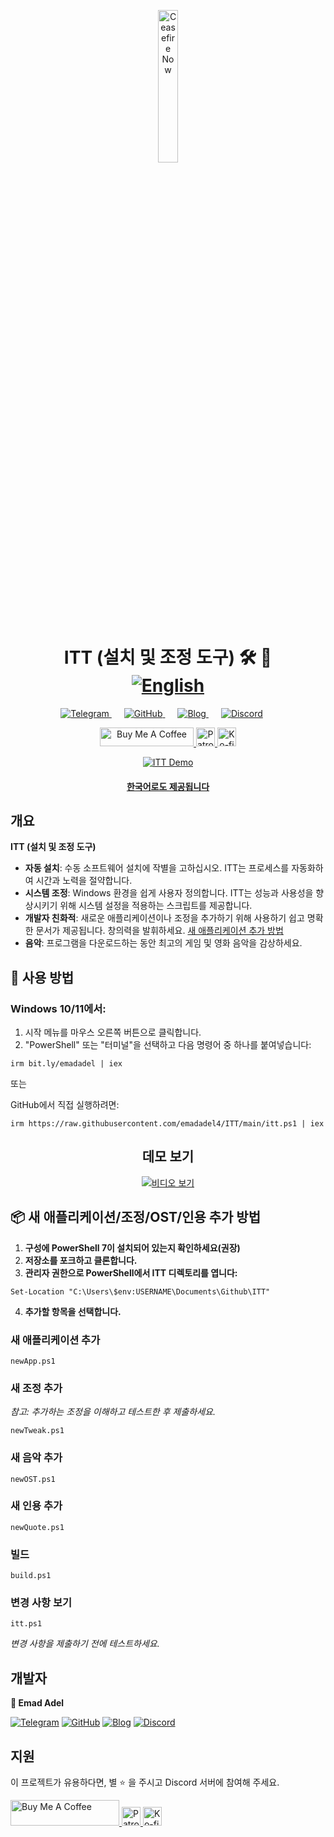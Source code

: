 <p align="center">
  <a href="https://techforpalestine.org/learn-more" rel="nofollow">
    <img src="https://raw.githubusercontent.com/Safouene1/support-palestine-banner/master/StandWithPalestine.svg" alt="Ceasefire Now" style="width:25%;">
  </a>
</p>

<h1 align="center">ITT (설치 및 조정 도구) 🛠️ 🚀
<div align="center">
<a href="/README.md">
  <img src="https://img.shields.io/badge/-English-green" alt="English">
</a>
</div>
</h1>

<div align="center">
    <a href="https://t.me/ittemadadel" style="margin-right: 20px;">
        <img src="https://img.shields.io/badge/Telegram-2CA5E0?style=flat&logo=telegram&logoColor=white" alt="Telegram">
    </a>
    <a href="https://github.com/emadadel4/itt" style="margin-right: 20px;">
        <img src="https://img.shields.io/badge/GitHub-181717?style=flat&logo=github&logoColor=white" alt="GitHub">
    </a>
    <a href="https://emadadel4.github.io" style="margin-right: 20px;">
        <img src="https://img.shields.io/badge/Blog-FF5722?style=flat&logo=blogger&logoColor=white" alt="Blog">
    </a>
    <a href="https://discord.gg/3eV79KgD" style="margin-right: 20px;">
        <img src="https://img.shields.io/badge/-Discord-7289da?style=flat&logo=discord&logoColor=white" alt="Discord">
    </a>
</div>

<p align="center">
<a href="https://www.buymeacoffee.com/emadadel" target="_blank"><img src="https://cdn.buymeacoffee.com/buttons/default-orange.png" alt="Buy Me A Coffee" height="30" width="150">
</a>

  <a href="https://www.patreon.com/emadadel" target="_blank">
    <img src="https://img.shields.io/badge/Patron-blue?logo=patreon" alt="Patron" height="30">
  </a>

  <a href="https://ko-fi.com/emadadel" target="_blank">
  <img src="https://img.shields.io/badge/Ko--fi-blue?logo=kofi" alt="Ko-fi" height="30">
</a>

</p>

<p align="center">
  <a target="_blank" rel="noopener noreferrer" href="https://raw.githubusercontent.com/emadadel4/ITT/main/Assets/Images/demo.PNG">
    <img src="https://raw.githubusercontent.com/emadadel4/ITT/main/Assets/Images/demo.PNG" alt="ITT Demo" style="max-width: 100%;">
      <h4 align="center"><a href="https://emadadel4.github.io/ko/itt/" target="_blank">한국어로도 제공됩니다</a></h4>
  </a>
</p>

<h2>개요</h2>

<p><strong>ITT (설치 및 조정 도구)</strong></p>

- **자동 설치**: 수동 소프트웨어 설치에 작별을 고하십시오. ITT는 프로세스를 자동화하여 시간과 노력을 절약합니다.
- **시스템 조정**: Windows 환경을 쉽게 사용자 정의합니다. ITT는 성능과 사용성을 향상시키기 위해 시스템 설정을 적용하는 스크립트를 제공합니다.
- **개발자 친화적**: 새로운 애플리케이션이나 조정을 추가하기 위해 사용하기 쉽고 명확한 문서가 제공됩니다. 창의력을 발휘하세요. <a href="#--how-to-add-a-new-apptweakostquote">새 애플리케이션 추가 방법</a>
- **음악**: 프로그램을 다운로드하는 동안 최고의 게임 및 영화 음악을 감상하세요.

<h2>🚀 사용 방법</h2>

<h3>Windows 10/11에서:</h3>
<ol>
<li>시작 메뉴를 마우스 오른쪽 버튼으로 클릭합니다.</li>
<li>"PowerShell" 또는 "터미널"을 선택하고 다음 명령어 중 하나를 붙여넣습니다:</li>
</ol>

<pre><code>irm bit.ly/emadadel | iex
</code></pre>

또는

<p>GitHub에서 직접 실행하려면:</p>

<pre><code>irm https://raw.githubusercontent.com/emadadel4/ITT/main/itt.ps1 | iex
</code></pre>

<div align="center">

  ## 데모 보기

  [![비디오 보기](https://img.youtube.com/vi/QmO82OTsU5c/hqdefault.jpg)](https://www.youtube.com/watch?v=QmO82OTsU5c)
</div>

<h2> 📦 새 애플리케이션/조정/OST/인용 추가 방법</h2>
<ol>
<li><strong>구성에 PowerShell 7이 설치되어 있는지 확인하세요(권장)</strong></li>
<li><strong>저장소를 포크하고 클론합니다.</strong></li>
<li><strong>관리자 권한으로 PowerShell에서 ITT 디렉토리를 엽니다:</strong></li>
</ol>

<pre><code>Set-Location "C:\Users\$env:USERNAME\Documents\Github\ITT"
</code></pre>

<ol start="4">
<li><strong>추가할 항목을 선택합니다.</strong></li>
</ol>

<h3>새 애플리케이션 추가</h3>

<pre><code>newApp.ps1
</code></pre>

<h3>새 조정 추가</h3>

<p><em>참고: 추가하는 조정을 이해하고 테스트한 후 제출하세요.</em></p>

<pre><code>newTweak.ps1
</code></pre>

<h3>새 음악 추가</h3>

<pre><code>newOST.ps1
</code></pre>

<h3>새 인용 추가</h3>

<pre><code>newQuote.ps1
</code></pre>

<h3>빌드</h3>

<pre><code>build.ps1
</code></pre>

<h3>변경 사항 보기</h3>
<pre><code>itt.ps1
</code></pre>

<p><em>변경 사항을 제출하기 전에 테스트하세요.</em></p>

<h2>개발자</h2>

<p><strong>👤 Emad Adel</strong></p>

[![Telegram](https://img.shields.io/badge/Telegram-2CA5E0?style=flat&logo=telegram&logoColor=white)](https://t.me/ittemadadel) [![GitHub](https://img.shields.io/badge/GitHub-181717?style=flat&logo=github&logoColor=white)](https://github.com/emadadel4) [![Blog](https://img.shields.io/badge/Blog-FF5722?style=flat&logo=blogger&logoColor=white)](https://emadadel4.github.io) [![Discord](https://img.shields.io/badge/-Discord-7289da?style=flat&logo=discord&logoColor=white)](https://discord.gg/3eV79KgD)

## 지원 

<p>이 프로젝트가 유용하다면, 별 ⭐️ 을 주시고 Discord 서버에 참여해 주세요.</p>

<a href="https://www.buymeacoffee.com/emadadel" target="_blank">
  <img src="https://cdn.buymeacoffee.com/buttons/default-orange.png" alt="Buy Me A Coffee" height="41" width="174">
</a>
<a href="https://www.patreon.com/emadadel" target="_blank">
  <img src="https://img.shields.io/badge/Patron-blue?logo=patreon" alt="Patron" height="30">
</a>
<a href="https://ko-fi.com/emadadel" target="_blank">
  <img src="https://img.shields.io/badge/Ko--fi-blue?logo=kofi" alt="Ko-fi" height="30">
</a>
